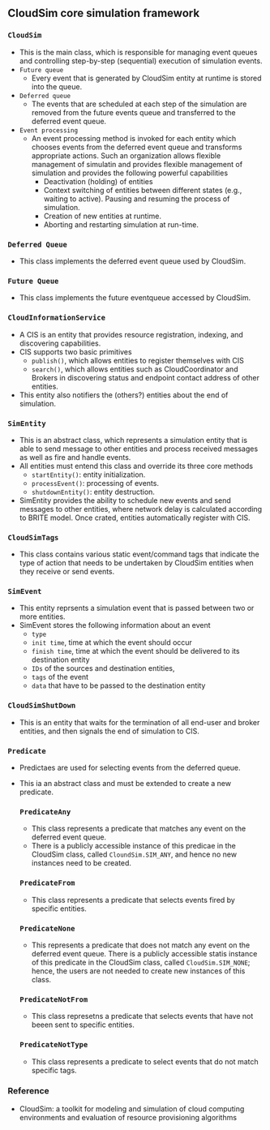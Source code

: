 ## CloudSim core simulation framework

### `CloudSim`
- This is the main class, which is responsible for managing event queues and controlling step-by-step (sequential) execution of simulation events. 
- `Future queue`
  - Every event that is generated by CloudSim entity at runtime is stored into the queue. 
- `Deferred queue`
  - The events that are scheduled at each step of the simulation are removed from the future events queue and transferred to the deferred event queue. 
- `Event processing`
  - An event processing method is invoked for each entity which chooses events from the deferred event queue and transforms appropriate actions. Such an organization allows flexible management of simulatin and provides flexible management of simulation and provides the following powerful capabilities
    - Deactivation (holding) of entities
    - Context switching of entities between different states (e.g., waiting to active). Pausing and resuming the process of simulation. 
    - Creation of new entities at runtime.
    - Aborting and restarting simulation at run-time.
    

### `Deferred Queue`
- This class implements the deferred event queue used by CloudSim.

### `Future Queue`
- This class implements the future eventqueue accessed by CloudSim.

### `CloudInformationService`
- A CIS is an entity that provides resource registration, indexing, and discovering capabilities. 
- CIS supports two basic primitives
  - `publish()`, which allows entities to register themselves with CIS
  - `search()`, which allows entities such as CloudCoordinator and Brokers in discovering status and endpoint contact address of other entities. 
- This entity also notifiers the (others?) entities about the end of simulation.

### `SimEntity`
- This is an abstract class, which represents a simulation entity that is able to send message to other entities and process received messages as well as fire and handle events. 
- All entities must entend this class and override its three core methods
  - `startEntity()`: entity initialization.
  - `processEvent()`: processing of events.
  - `shutdownEntity()`: entity destruction.
- SimEntity provides the ability to schedule new events and send messages to other entities, where network delay is calculated according to BRITE model. Once crated, entities automatically register with CIS.

### `CloudSimTags`
- This class contains various static event/command tags that indicate the type of action that needs to be undertaken by CloudSim entities when they receive or send events. 

### `SimEvent`
- This entity reprsents a simulation event that is passed between two or more entities. 
- SimEvent stores the following information about an event
  - `type`
  - `init time`, time at which the event should occur
  - `finish time`, time at which the event should be delivered to its destination entity
  - `IDs` of the sources and destination entities,
  - `tags` of the event
  - `data` that have to be passed to the destination entity
  
### `CloudSimShutDown`
- This is an entity that waits for the termination of all end-user and broker entities, and then signals the end of simulation to CIS.

### `Predicate`
- Predictaes are used for selecting events from the deferred queue.
- This ia an abstract class and must be extended to create a new predicate.

  ### `PredicateAny`
  - This class represents a predicate that matches any event on the deferred event queue. 
  - There is a publicly accessible instance of this predicae in the CloudSim class, called `CloundSim.SIM_ANY`, and hence no new instances need to be created.
  
  ### `PredicateFrom`
  - This class represents a predicate that selects events fired by specific entities.
  
  ### `PredicateNone`
  - This represents a predicate that does not match any event on the deferred event queue. There is a publicly accessible statis instance of this predicate in the CloudSim class, called `CloudSim.SIM_NONE`; hence, the users are not needed to create new instances of this class.
  
  ### `PredicateNotFrom`
  - This class represetns a predicate that selects events that have not beeen sent to specific entities.
  
  ### `PredicateNotType`
  - This class represents a predicate to select events that do not match specific tags.





### Reference
- CloudSim: a toolkit for modeling and simulation of cloud computing environments and evaluation of resource provisioning algorithms
